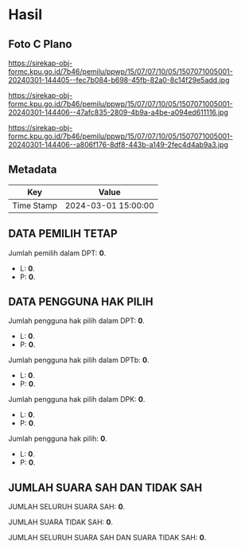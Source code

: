 # Hasil

## Foto C Plano

https://sirekap-obj-formc.kpu.go.id/7b46/pemilu/ppwp/15/07/07/10/05/1507071005001-20240301-144405--fec7b084-b698-45fb-82a0-8c14f29e5add.jpg

https://sirekap-obj-formc.kpu.go.id/7b46/pemilu/ppwp/15/07/07/10/05/1507071005001-20240301-144406--47afc835-2809-4b9a-a4be-a094ed611116.jpg

https://sirekap-obj-formc.kpu.go.id/7b46/pemilu/ppwp/15/07/07/10/05/1507071005001-20240301-144406--a806f176-8df8-443b-a149-2fec4d4ab9a3.jpg


## Metadata

| Key        | Value               |
| ---------- | ------------------- |
| Time Stamp | 2024-03-01 15:00:00 |


## DATA PEMILIH TETAP

Jumlah pemilih dalam DPT: **0**.
 * L: **0**.
 * P: **0**.

## DATA PENGGUNA HAK PILIH

Jumlah pengguna hak pilih dalam DPT: **0**.
 * L: **0**.
 * P: **0**.

Jumlah pengguna hak pilih dalam DPTb: **0**.
 * L: **0**.
 * P: **0**.

Jumlah pengguna hak pilih dalam DPK: **0**.
 * L: **0**.
 * P: **0**.

Jumlah pengguna hak pilih: **0**.
 * L: **0**.
 * P: **0**.

## JUMLAH SUARA SAH DAN TIDAK SAH

JUMLAH SELURUH SUARA SAH: **0**.

JUMLAH SUARA TIDAK SAH: **0**.

JUMLAH SELURUH SUARA SAH DAN SUARA TIDAK SAH: **0**.


